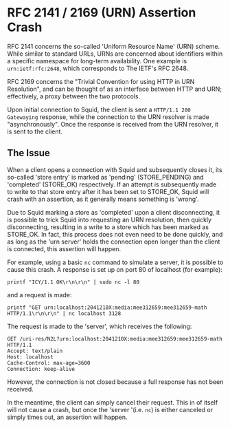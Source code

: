 # RFC 2141 / 2169 (URN) Assertion Crash

RFC 2141 concerns the so-called 'Uniform Resource Name' (URN) scheme.  While similar to standard URLs, URNs are concerned about identifiers within a specific namespace for long-term availability. One example is `urn:ietf:rfc:2648`, which corresponds to The IETF's RFC 2648.

RFC 2169 concerns the "Trivial Convention for using HTTP in URN Resolution", and can be thought of as an interface between HTTP and URN; effectively, a proxy between the two protocols.

Upon initial connection to Squid, the client is sent a `HTTP/1.1 200 Gatewaying` response, while the connection to the URN resolver is made "asynchronously". Once the response is received from the URN resolver, it is sent to the client.

## The Issue
When a client opens a connection with Squid and subsequently closes it, its so-called 'store entry' is marked as 'pending' (STORE_PENDING) and 'completed' (STORE_OK) respectively. If an attempt is subsequently made to write to that store entry after it has been set to STORE_OK, Squid will crash with an assertion, as it generally means something is 'wrong'.

Due to Squid marking a store as 'completed' upon a client disconnecting, it is possible to trick Squid into requesting an URN resolution, then quickly disconnecting, resulting in a write to a store which has been marked as STORE_OK.
In fact, this process does not even need to be done quickly, and as long as the 'urn server' holds the connection open longer than the client is connected, this assertion will happen.

For example, using a basic `nc` command to simulate a server, it is possible to cause this crash.
A response is set up on port 80 of localhost (for example):
```
printf "ICY/1.1 OK\r\n\r\n" | sudo nc -l 80
```
and a request is made:
```
printf "GET urn:localhost:2041210X:media:mee312659:mee312659-math HTTP/1.1\r\n\r\n" | nc localhost 3128
```

The request is made to the 'server', which receives the following:
```
GET /uri-res/N2L?urn:localhost:2041210X:media:mee312659:mee312659-math HTTP/1.1
Accept: text/plain
Host: localhost
Cache-Control: max-age=3600
Connection: keep-alive
```
However, the connection is not closed because a full response has not been received. 

In the meantime, the client can simply cancel their request. This in of itself will not cause a crash, but once the 'server '(i.e. `nc`) is either canceled or simply times out, an assertion will happen.

